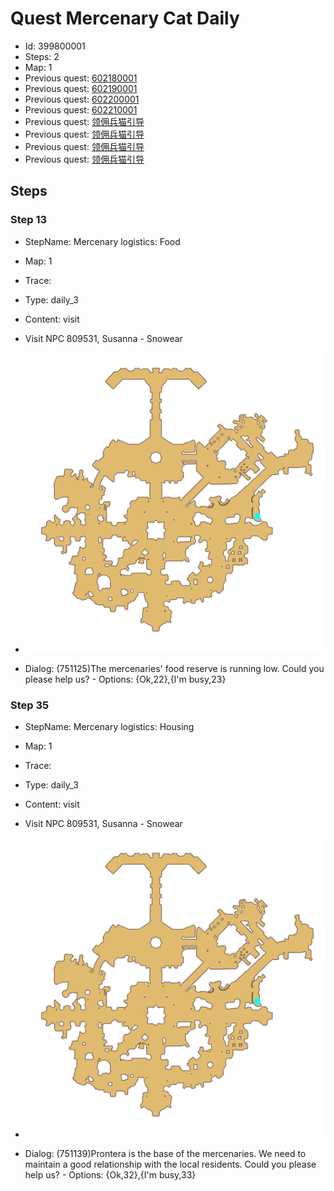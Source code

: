 # Quest Mercenary Cat Daily

- Id: 399800001
- Steps: 2
- Map: 1
- Previous quest: [602180001](602180001.md)
- Previous quest: [602190001](602190001.md)
- Previous quest: [602200001](602200001.md)
- Previous quest: [602210001](602210001.md)
- Previous quest: [领佣兵猫引导](400001.md)
- Previous quest: [领佣兵猫引导](400002.md)
- Previous quest: [领佣兵猫引导](400003.md)
- Previous quest: [领佣兵猫引导](400004.md)

## Steps

### Step 13
- StepName:  Mercenary logistics: Food
- Map:  1
- Trace:  
- Type:  daily_3
- Content:  visit
- Visit NPC 809531, Susanna - Snowear

- ![images/399800001_13.png](images/399800001_13.png)
- Dialog: (751125)The mercenaries' food reserve is running low. Could you please help us? - Options: {Ok,22},{I'm busy,23}


### Step 35
- StepName:  Mercenary logistics: Housing
- Map:  1
- Trace:  
- Type:  daily_3
- Content:  visit
- Visit NPC 809531, Susanna - Snowear

- ![images/399800001_35.png](images/399800001_35.png)
- Dialog: (751139)Prontera is the base of the mercenaries. We need to maintain a good relationship with the local residents. Could you please help us? - Options: {Ok,32},{I'm busy,33}


